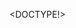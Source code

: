 <DOCTYPE!>
  <html>
    <head>
    </head>
      <style>
	#banner {
	  position: fixed;
	  object-fit: cover;
	  width: 100%;
	  background-size: cover;
	  margin: 0!important;
	  height: 25vw;
	  -webkit-mask-image:-webkit-gradient(linear, left top, left bottom, from(rgba(0,0,0,1)), to(rgba(0,0,0,0)));
      mask-image: linear-gradient(to bottom, rgba(0,0,0,1), rgba(0,0,0,0));
	}
	
	#logo {
	  position: fixed;
	  left: 50%;
	  margin-left: -160px;  
	  width: 25%  
	}

	#buttonContainer {
	  position: relative;
	  width: 80vw;
	  height: 30vw;
	  margin: auto;
	  top: 20vw;
	}

	#quizButton {
	  float: left;
	  background-color: rgba(138, 138, 138, 0.5);
	  width: 18vw;
	  height: 26vw;
	  box-shadow: 5px 10px 20px 10px rgba(0, 0, 0, 0.5);
	  color: white;
	}

	#clueHunt {
	  float: right;
	  background-color: rgba(138, 138, 138, 0.5);
	  width: 18vw;
	  height: 26vw;
	  box-shadow: 5px 10px 20px 10px rgba(0, 0, 0, 0.5);
	}

	#joinHuntButton {
	  background-color: rgb(59, 59, 59);
	  border: none;
	  border-radius: 50px;
	  display: none;
	  width: 20%;
	  height: 15%;
	  position: absolute;
  	  top: 40%;
	  left: 89%;
	  transform: translate(-50%, -50%);
  	  -ms-transform: translate(-50%, -50%); 
	  color: white;
	  font-size: 1vw;
	  margin: auto;
	}
	/*Branch Info*/
	#branchLogo{
	  width: 100%;
	  padding-top: 12%;
	  margin: auto;
	}

	#branchQuiz {
	  background-color: rgb(59, 59, 59);
	  border: none;
	  border-radius: 50px;
	  display: none;
	  width: 20%;
	  height: 15%;
	  position: absolute;
  	  top: 40%;
	  left: 11%;
	  transform: translate(-50%, -50%);
  	  -ms-transform: translate(-50%, -50%); 
	}
	#branchQuizText {
	  color: white;
	  font-size: 1vw;
	  margin: auto;
	}
	/* Account Info CSS Below */
	#logIn {
	  margin: auto;
	  background-color: rgba(40, 110, 220, 0.5);
	  width: 24vw;
	  height: 30vw;
	  box-shadow: 5px 10px 20px 10px rgba(0, 0, 0, 0.5);
	}

	#logInHeader {
	  font-size: 1.7vw;
	  font-family: Traveling _Typewriter;
	  font-weight: bold;
	  color: white;
	  text-align: center;
	  padding: 3% 6% 6% 6%;
	  border: none;
	  background-color: Transparent;
	}

	#usernameDiv {
	  font-size: 3vw;
	  font-family: Traveling _Typewriter;
	  font-weight: bold;
	  color: white;
	  text-align: center;
	  margin-top: -0px;
	  padding: 0% 3% -50% 3%;
	}

	#userInfo {
	  display: none;
	  font-family: Traveling _Typewriter;
	  font-weight: bold;
	  color: white;
	  text-align: center;
	}

	#currentBookText {
	  font-size: 1.4vw;
	}

	#currentBook {
	  font-size: 2.4vw;
	}

	#branchText {
	  font-size: 1.4vw;
	}

	#branch {
	  font-size: 2.4vw;
	}

	#logInButton {
	  border: none;
	  width: 92%;
	  height: 6vw;
	  margin: auto;
	  display: flex;
  	  justify-content: center;
	  border-radius: 15px;
	  background-color: white;
	  font-size: 2vw;
	  width: 90%;
	  padding: 20px;
	}

	
	
	.button {
	  font-family: Times New Roman;
	  font-weight: bold;
  	  display: inline-block;
  	  border: none;
  	  text-align: center;
  	  transition: all 0.5s;
  	  cursor: pointer;
  	  margin: 5px;
	}

	.button span {
  	  cursor: pointer;
  	  display: inline-block;
  	  position: relative;
  	  transition: 0.5s;
	}

	.button span:after {
  	  content: '\00bb';
  	  position: absolute;
  	  opacity: 0;
  	  top: 0;
  	  right: -20px;
  	  transition: 0.5s;
	}

	.button:hover span {
  	  padding-right: 25px;
	}

	.button:hover span:after {
  	  opacity: 1;
  	  right: 0;
	}

	#createAccountText {
	  font-size: 1.5vw;
	  font-family: Traveling _Typewriter;
	  font-weight: bold;
	  color: white;
	  text-align: center;
	  padding: 3% 6% -5% 6%;
	}

	#createAccountButton {
	  margin: auto;
	  display: flex;
  	  justify-content: center;
	  background-color: white;
	  border-radius: 15px;
	  font-size: 2vw;
	  width: 90%;
	  padding: 20px;
	}
	/* Clue Hunt CSS Below */
	#questionMark {
	  text-align: center;
	  font-size: 26vw;
	  color: rgba(0, 0, 0, 0.822);
	  margin: auto;
	  display: block;
	}
      </style>
    <body onload="resizeObjects()" onresize="resizeObjects()" style="background-size: cover; margin: 0;" background="indexBack1.jpg">
      <img id="banner" src="techBanner2.jpg" alt="Banner Image"></img>
      <img id="logo" src="39cluesLogo2.png" alt="39 Clues Logo"></img>
      <div id="buttonContainer">
        <div id="quizButton"> 
		  <img  id="branchLogo" src="branchLogo2.png">
		  <button class="button" id="branchQuiz"><span id="branchQuizText">Find your branch here!</span></button>
	    </div>
	    <div id="clueHunt">
		  <h1 id="questionMark">?</h1>
		  <button class="button" id="joinHuntButton"><span>Join the hunt today!</span></button>
	    </div>
	    <div id="logIn">
	      <button onclick="adminInfo()" id="logInHeader">To find out which branch you belong to and start hunting the clues, you must log in.</button>
	      <div id="usernameDiv">
	      </div>
	      <div id="userInfo">
	        <p id="currentBookText">Current "Book" Clue:</p>
	    	<p id="currentBook"></p>
	    	<p id="branchText">Your Branch:</p>
	    	<p id="branch"></p>
	  	  </div>
	      <button  onclick="loggedIn()" class="button" id="logInButton">
	        <span id="logInText">Log In</span>
          </button>
		  <p id="createAccountText">Don't have an account? No problem. Create one here!</p>
	  	  <button class="button" id="createAccountButton">
	        <span style="font-size: 1vw;" id="logInText">Create Account</span>
          </button>
	    </div>
      </div>
      <script>
		  let username = "Username"
		  let currentBook = "The Black Circle"
		  let branch = "Lucian"
		  let adminAccount = true
		  //Functions
	function adminInfo(){
		if (adminAccount = true){
			window.location.assign("file:///C:/Users/Hp-Omen/Documents/Coding/39%20Clues/createAccount.html")
		}
	}
	function loggedIn(){
		document.getElementById("quizButton").style.backgroundColor = "rgba(40, 110, 220, 0.5)";
		document.getElementById("clueHunt").style.backgroundColor = "rgba(40, 110, 220, 0.5)";
		document.getElementById("logInHeader").innerHTML = "Welcome";
		var htmlTag = document.createElement("p");
		var text = document.createTextNode(username);
		htmlTag.appendChild(text);

		var element = document.getElementById("usernameDiv");
	    element.appendChild(htmlTag);
		document.getElementById("usernameDiv").style.marginTop = "-30px";
		//Hide Login Button/Info
		var x = document.getElementById("logInButton");
    	x.style.display = "none";
		var x = document.getElementById("createAccountButton");
    	x.style.display = "none";
  	    var x = document.getElementById("createAccountText");
    	x.style.display = "none";
  		//Add User Info
		var x = document.getElementById("userInfo");
    	x.style.display = "block";
		document.getElementById("currentBook").innerHTML = currentBook;
		document.getElementById("branch").innerHTML = branch;
		//Branch Quiz Content
		document.getElementById("branchLogo").src = "branchLogo1.png";
		document.getElementById("branchQuiz").style.display = "inline-block";
		//Clue Hunt Content
		document.getElementById("questionMark").style.display = "none";
		document.getElementById("joinHuntButton").style.display = "inline-block";
		//Admin Content
		if (adminAccount == true) {
			document.getElementById("logInHeader").innerHTML = "Welcome admin account";
		}



	}
	function resizeObjects() {
	  //Resizing Logo
	  var logoWidth = document.getElementById("logo");
	  var halfLogoWidth = logoWidth.offsetHeight / 1.52;
	  document.getElementById("logo").style.marginLeft = halfLogoWidth * -1;
	}

	let signedIn = localStorage.getItem("signedIn");
	if (loggedIn == true){
	  loggedIn()
	} 
	
	
      </script>
    </body>
  </html>
